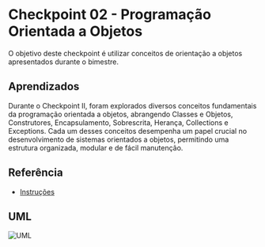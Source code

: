 # Checkpoint 02 - Programação Orientada a Objetos

O objetivo deste checkpoint é utilizar conceitos de orientação a objetos apresentados durante o bimestre. 

## Aprendizados

Durante o Checkpoint II, foram explorados diversos conceitos fundamentais da programação orientada a objetos, abrangendo Classes e Objetos, Construtores, Encapsulamento, Sobrescrita, Herança, Collections e Exceptions. Cada um desses conceitos desempenha um papel crucial no desenvolvimento de sistemas orientados a objetos, permitindo uma estrutura organizada, modular e de fácil manutenção.

## Referência

 - [Instruções](https://drive.google.com/file/d/1p6TMsOGMyHcZGTUbHU9ytWI2r76c7t3f/view?usp=sharing)

## UML

![UML](https://drive.google.com/file/d/1iRsuirbZz26KlFNAkg0ot6ySbOgA6K8P/view?usp=sharing)
